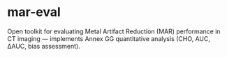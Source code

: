 # mar-eval
Open toolkit for evaluating Metal Artifact Reduction (MAR) performance in CT imaging — implements Annex GG quantitative analysis (CHO, AUC, ΔAUC, bias assessment).
